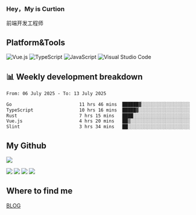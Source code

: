 ### Hey，My is Curtion
前端开发工程师
## Platform&Tools

![Vue.js](https://img.shields.io/badge/-Vue.js-4FC08D?style=flat-square&logo=Vue.js&logoColor=white)
![TypeScript](https://img.shields.io/badge/-TypeScript-007ACC?style=flat-square&logo=typescript&logoColor=white)
![JavaScript](https://img.shields.io/badge/-JavaScript-F7DF1E?style=flat-square&logo=javascript&logoColor=black)
![Visual Studio Code](https://img.shields.io/badge/-VSCode-007ACC?style=flat-square&logo=Visual-Studio-Code&logoColor=white)

## 📊 Weekly development breakdown

<!--START_SECTION:waka-->

```txt
From: 06 July 2025 - To: 13 July 2025

Go                         11 hrs 46 mins  ██████▓░░░░░░░░░░░░░░░░░░   26.48 %
TypeScript                 10 hrs 16 mins  █████▓░░░░░░░░░░░░░░░░░░░   23.10 %
Rust                       7 hrs 15 mins   ████░░░░░░░░░░░░░░░░░░░░░   16.31 %
Vue.js                     4 hrs 20 mins   ██▒░░░░░░░░░░░░░░░░░░░░░░   09.77 %
Slint                      3 hrs 34 mins   ██░░░░░░░░░░░░░░░░░░░░░░░   08.02 %
```

<!--END_SECTION:waka-->

## My Github

![](http://github-profile-summary-cards.vercel.app/api/cards/profile-details?username=curtion&theme=nord_bright)

![](http://github-profile-summary-cards.vercel.app/api/cards/stats?username=curtion&theme=nord_bright)
![](http://github-profile-summary-cards.vercel.app/api/cards/productive-time?username=curtion&theme=nord_bright&utcOffset=8)
![](http://github-profile-summary-cards.vercel.app/api/cards/repos-per-language?username=curtion&theme=nord_bright)
![](http://github-profile-summary-cards.vercel.app/api/cards/most-commit-language?username=curtion&theme=nord_bright)

## Where to find me

[BLOG](https://blog.3gxk.net)
